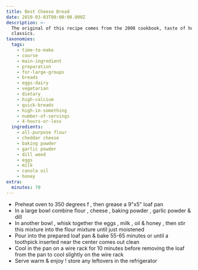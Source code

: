 ```yaml
---
title: Best Cheese Bread
date: 2010-03-03T00:00:00.000Z
description: >-
  The original of this recipe comes from the 2008 cookbook, taste of home baking
  classics.
taxonomies:
  tags:
    - time-to-make
    - course
    - main-ingredient
    - preparation
    - for-large-groups
    - breads
    - eggs-dairy
    - vegetarian
    - dietary
    - high-calcium
    - quick-breads
    - high-in-something
    - number-of-servings
    - 4-hours-or-less
  ingredients:
    - all-purpose flour
    - cheddar cheese
    - baking powder
    - garlic powder
    - dill weed
    - eggs
    - milk
    - canola oil
    - honey
extra:
  minutes: 70
---
```

 - Preheat oven to 350 degrees f , then grease a 9"x5" loaf pan
 - In a large bowl combine flour , cheese , baking powder , garlic powder & dill
 - In another bowl , whisk together the eggs , milk , oil & honey , then stir this mixture into the flour mixture until just moistened
 - Pour into the prepared loaf pan & bake 55-65 minutes or until a toothpick inserted near the center comes out clean
 - Cool in the pan on a wire rack for 10 minutes before removing the loaf from the pan to cool slightly on the wire rack
 - Serve warm & enjoy ! store any leftovers in the refrigerator
